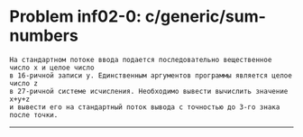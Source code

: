 **Problem inf02-0: c/generic/sum-numbers**
===========================================

    На стандартном потоке ввода подается последовательно вещественное число x и целое число
    в 16-ричной записи y. Единственным аргументов программы является целое число z 
    в 27-ричной системе исчисления. Необходимо вывести вычислить значение x+y+z 
    и вывести его на стандартный поток вывода с точностью до 3-го знака после точки.

***
